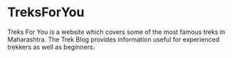 # TreksForYou
Treks For You is a website which covers some of the most famous treks in Maharashtra.
The Trek Blog provides information useful for experienced trekkers as well as beginners.
